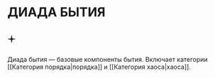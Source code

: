 # ДИАДА БЫТИЯ

## 🟄

Диада бытия — базовые компоненты бытия. Включает категории [[Категория порядка|порядка]] и [[Категория хаоса|хаоса]].